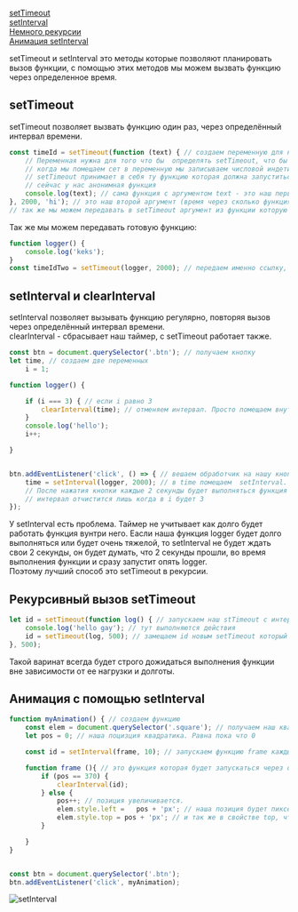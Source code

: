 [setTimeout](#setTimeout)<br>
[setInterval](#setInterval)<br>
[Немного рекурсии](#recursion)<br>
[Анимация setInterval](#animation)


setTimeout и setInterval это методы которые позволяют планировать вызов функции, с помощью этих методов мы можем вызвать функцию через определенное время.
## <a name="setTimeout"> setTimeout </a>
setTimeout позволяет вызвать функцию один раз, через определённый интервал времени.
```javaScript
const timeId = setTimeout(function (text) { // создаем переменную для нашего setTimeout.
    // Переменная нужна для того что бы  определять setTimeout, что бы в будущем мы могли бы его остановить.
    // когда мы помещаем сет в переменную мы записываем числовой индетификатор этого таймера 
    // setTimeout принимает в себя ту функцию которая должна запуститься через опр промежуток времени
    // сейчас у нас анонимная функция
    console.log(text); // сама функция с аргументом text - это наш первый аргумент.
}, 2000, 'hi'); // это наш второй аргумент (время через сколько функция выполнится) указывается в миллисекундах. 2000 - это 2 секунды.
// так же мы можем передавать в setTimeout аргумент из функции которую она выполняет (наш третий аргумент 'hi')
```
Так же мы можем передавать готовую функцию:
```javaScript
function logger() {
    console.log('keks');
}
const timeIdTwo = setTimeout(logger, 2000); // передаем именно ссылку, не вызываем !
```
## <a name="setInterval"> setInterval и clearInterval </a> ##
setInterval позволяет вызывать функцию регулярно, повторяя вызов через определённый интервал времени.<br>
clearInterval - сбрасывает наш таймер, с setTimeout работает также. <br>
```javaScript
const btn = document.querySelector('.btn'); // получаем кнопку
let time, // создаем две переменных
    i = 1;

function logger() {

    if (i === 3) { // если i равно 3
        clearInterval(time); // отменяем интервал. Просто помещаем внутрь идентификатор.
    }
    console.log('hello');
    i++;

}


btn.addEventListener('click', () => { // вешаем обработчик на нашу кнопку
    time = setInterval(logger, 2000); // в time помещаем  setInterval.
    // После нажатия кнопки каждые 2 секунды будет выполняться функция logger без остановки.
    // интервал отчистится лишь когда в i будет 3
});
```
У setInterval есть проблема. Таймер не учитывает как долго будет работать функция вунтри него. Еасли наша функция logger будет долго выполняться или будет очень тяжелой, то setInterval не будет ждать свои 2 секунды, он будет думать, что 2 секунды прошли, во время выполнения функции и сразу запустит опять logger.<br>
Поэтому лучший способ это setTimeout в рекурсии.
## <a name="recursion"> Рекурсивный вызов setTimeout </a>

```javaScript                           
let id = setTimeout(function log() { // запускаем наш stTimeout с интервалом 500мл
    console.log('hello gay'); // тут выполняются действия
    id = setTimeout(log, 500); // замещаем id новым setTimeout который ждет когда выполнится код выше, ждет пол секунды и опять выполняет функцию log
}, 500);
```
Такой варинат всегда будет строго дожидаться выполнения функции вне зависимости от ее нагрузки и долготы.

## <a name ="animation"> Анимация с помощью setInterval </a>
```javaScript
function myAnimation() { // создаем функцию
    const elem = document.querySelector('.square'); // получаем наш квадратик на котором будет анимация
    let pos = 0; // наша поцизция квадратика. Равна пока что 0

    const id = setInterval(frame, 10); // запускаем функцию frame каждые 10мл. 

    function frame (){ // это функция которая будет запускаться через опр промежуток времени
        if (pos == 370) {
            clearInterval(id);
        } else {
            pos++; // позиция увеличивается.
            elem.style.left =   pos + 'px'; // наша позиция будет пикселями в свойстве left
            elem.style.top = pos + 'px'; // и так же в свойстве top, что значит мы сместим элемент вправо и вниз
        }

    }
}    


const btn = document.querySelector('.btn');
btn.addEventListener('click', myAnimation);

```
![setInterval](https://github.com/Aquariids/MyJS/blob/main/app/img/setInterval.gif)<br>
